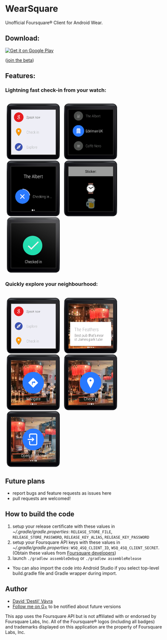 WearSquare
==========

Unofficial Foursquare® Client for Android Wear.

## Download:

[![Get it on Google Play](http://www.android.com/images/brand/get_it_on_play_logo_small.png)](https://play.google.com/store/apps/details?id=cz.destil.wearsquare) 

([join the beta](https://plus.google.com/communities/101759563856154570864))

## Features:

### Lightning fast check-in from your watch:
<br />
<img src="graphics/screenshots/check-in-launcher.png" width="170" hspace="5"/>
<img src="graphics/screenshots/checkin-list.png" width="170" hspace="5" />
<img src="graphics/screenshots/checkin-in.png" width="170" hspace="5"/>
<img src="graphics/screenshots/sticker.png" width="170" hspace="5" />
<img src="graphics/screenshots/checked-in.png" width="170" hspace="5" />

### Quickly explore your neighbourhood:
<br />
<img src="graphics/screenshots/exploring-launcher.png" width="170" hspace="5"/>
<img src="graphics/screenshots/explore-list.png" width="170" hspace="5" />
<img src="graphics/screenshots/navigate.png" width="170" hspace="5"/>
<img src="graphics/screenshots/checkin-action.png" width="170" hspace="5" />
<img src="graphics/screenshots/open-on-phone.png" width="170" hspace="5" />

Future plans
-----
- report bugs and feature requests as issues here
- pull requests are welcomed!

How to build the code
---------------------
1. setup your release certificate with these values in *~/.gradle/gradle.properties*: `RELEASE_STORE_FILE`, `RELEASE_STORE_PASSWORD`, `RELEASE_KEY_ALIAS`, `RELEASE_KEY_PASSWORD`
2. setup your Foursquare API keys with these values in *~/.gradle/gradle.properties*: `WSQ_4SQ_CLIENT_ID`, `WSQ_4SQ_CLIENT_SECRET`. (Obtain these values from [Foursquare developers](https://developer.foursquare.com/))
3. launch `./gradlew assembleDebug` or `./gradlew assembleRelease`

* You can also import the code into Android Studio if you select top-level build.gradle file and Gradle wrapper during import.

Author
-----
- [David 'Destil' Vávra](http://www.destil.cz)
- [Follow me on G+](http://google.com/+DavidVávra) to be notified about future versions
 

This app uses the Foursquare API but is not affiliated with or endorsed by Foursquare Labs, Inc. All of the Foursquare® logos (including all badges) and trademarks displayed on this application are the property of Foursquare Labs, Inc.
